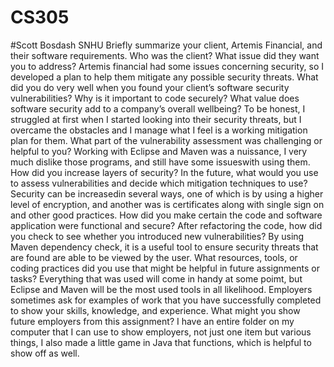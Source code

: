 # CS305
#Scott Bosdash 
SNHU
Briefly summarize your client, Artemis Financial, and their software requirements. Who was the client? What issue did they want you to address?
Artemis financial had some issues concerning security, so I developed a plan to help them mitigate any possible security threats.
What did you do very well when you found your client’s software security vulnerabilities? Why is it important to code securely? What value does software security add to a company’s overall wellbeing?
To be honest, I struggled at first when I started looking into their security threats, but I overcame the obstacles and I manage what I feel is a working mitigation plan for them.
What part of the vulnerability assessment was challenging or helpful to you?
Working with Eclipse and Maven was a nuissance, I very much dislike those programs, and still have some issueswith using them.
How did you increase layers of security? In the future, what would you use to assess vulnerabilities and decide which mitigation techniques to use?
Security can be increasedin several ways, one of which is by using a higher level of encryption, and another was is certificates along with single sign on and other good practices.
How did you make certain the code and software application were functional and secure? After refactoring the code, how did you check to see whether you introduced new vulnerabilities?
By using Maven dependency check, it is a useful tool to ensure security threats that are found are able to be viewed by the user.
What resources, tools, or coding practices did you use that might be helpful in future assignments or tasks?
Everything that was used will come in handy at some poimt, but Eclipse and Maven will be the most used tools in all likelihood.
Employers sometimes ask for examples of work that you have successfully completed to show your skills, knowledge, and experience. What might you show future employers from this assignment?
I have an entire folder on my computer that I can use to show employers, not just one item but various things, I also made a little game in Java that functions, which is helpful to show off as well.
